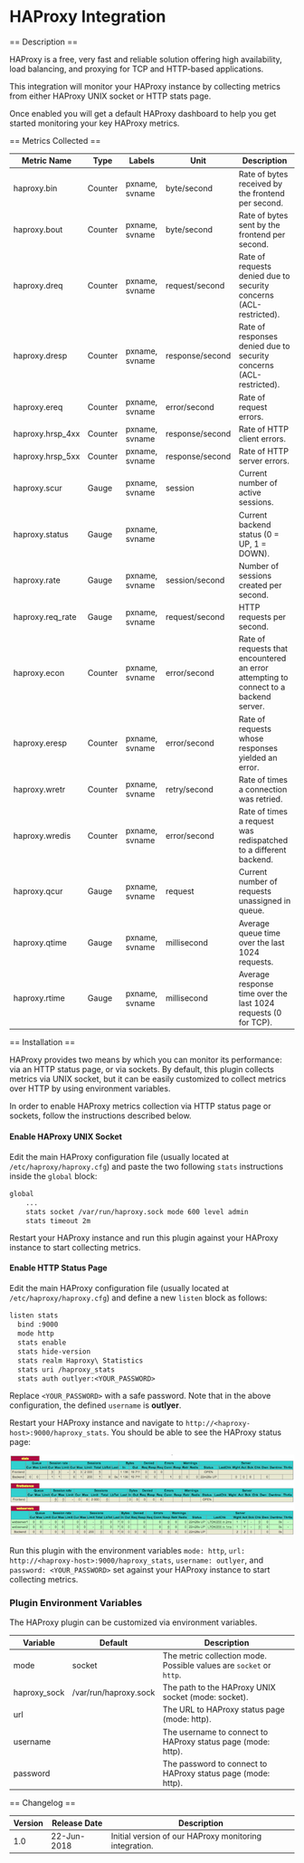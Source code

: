 HAProxy Integration
===================

== Description ==

HAProxy is a free, very fast and reliable solution offering high availability, load balancing, and proxying for TCP and HTTP-based applications.

This integration will monitor your HAProxy instance by collecting metrics from either HAProxy UNIX socket or HTTP stats page.

Once enabled you will get a default HAProxy dashboard to help you get started monitoring your key HAProxy metrics.

== Metrics Collected ==

|Metric Name     |Type   |Labels        |Unit           |Description                                                                          |
|----------------|-------|--------------|---------------|-------------------------------------------------------------------------------------|
|haproxy.bin     |Counter|pxname, svname|byte/second    |Rate of bytes received by the frontend per second.                                   |
|haproxy.bout    |Counter|pxname, svname|byte/second    |Rate of bytes sent by the frontend per second.                                       |
|haproxy.dreq    |Counter|pxname, svname|request/second |Rate of requests denied due to security concerns (ACL-restricted).                   |
|haproxy.dresp   |Counter|pxname, svname|response/second|Rate of responses denied due to security concerns (ACL-restricted).                  |
|haproxy.ereq    |Counter|pxname, svname|error/second   |Rate of request errors.                                                              |
|haproxy.hrsp_4xx|Counter|pxname, svname|response/second|Rate of HTTP client errors.                                                          |
|haproxy.hrsp_5xx|Counter|pxname, svname|response/second|Rate of HTTP server errors.                                                          |
|haproxy.scur    |Gauge  |pxname, svname|session        |Current number of active sessions.                                                   |
|haproxy.status  |Gauge  |pxname, svname|               |Current backend status (0 = UP, 1 = DOWN).                                           |
|haproxy.rate    |Gauge  |pxname, svname|session/second |Number of sessions created per second.                                               |
|haproxy.req_rate|Gauge  |pxname, svname|request/second |HTTP requests per second.                                                            |
|haproxy.econ    |Counter|pxname, svname|error/second   |Rate of requests that encountered an error attempting to connect to a backend server.|
|haproxy.eresp   |Counter|pxname, svname|error/second   |Rate of requests whose responses yielded an error.                                   |
|haproxy.wretr   |Counter|pxname, svname|retry/second   |Rate of times a connection was retried.                                              |
|haproxy.wredis  |Counter|pxname, svname|error/second   |Rate of times a request was redispatched to a different backend.                     |
|haproxy.qcur    |Gauge  |pxname, svname|request        |Current number of requests unassigned in queue.                                      |
|haproxy.qtime   |Gauge  |pxname, svname|millisecond    |Average queue time over the last 1024 requests.                                      |
|haproxy.rtime   |Gauge  |pxname, svname|millisecond    |Average response time over the last 1024 requests (0 for TCP).                       |

== Installation ==

HAProxy provides two means by which you can monitor its performance: via an HTTP status page, or via sockets. By default, this plugin collects metrics via UNIX socket, but it can be easily customized to collect metrics over HTTP by using environment variables.

In order to enable HAProxy metrics collection via HTTP status page or sockets, follow the instructions described below.

#### Enable HAProxy UNIX Socket

Edit the main HAProxy configuration file (usually located at `/etc/haproxy/haproxy.cfg`) and paste the two following `stats` instructions inside the `global` block:

```
global
    ...
    stats socket /var/run/haproxy.sock mode 600 level admin
    stats timeout 2m
```

Restart your HAProxy instance and run this plugin against your HAProxy instance to start collecting metrics.

#### Enable HTTP Status Page

Edit the main HAProxy configuration file (usually located at `/etc/haproxy/haproxy.cfg`) and define a new `listen` block as follows:

```
listen stats
  bind :9000
  mode http
  stats enable
  stats hide-version
  stats realm Haproxy\ Statistics
  stats uri /haproxy_stats
  stats auth outlyer:<YOUR_PASSWORD>
```

Replace `<YOUR_PASSWORD>` with a safe password. Note that in the above configuration, the defined `username` is **outlyer**. 

Restart your HAProxy instance and navigate to `http://<haproxy-host>:9000/haproxy_stats`. You should be able to see the HAProxy status page:

![HAProxy Status Page](resources/haproxy_status_page.png)

Run this plugin with the environment variables `mode: http`, `url: http://<haproxy-host>:9000/haproxy_stats`, `username: outlyer`, and `password: <YOUR_PASSWORD>` set against your HAProxy instance to start collecting metrics.

### Plugin Environment Variables

The HAProxy plugin can be customized via environment variables.

|Variable    |Default              |Description                                                        |
|------------|---------------------|-------------------------------------------------------------------|
|mode        |socket               |The metric collection mode. Possible values are `socket` or `http`.|
|haproxy_sock|/var/run/haproxy.sock|The path to the HAProxy UNIX socket (mode: socket).                |
|url         |                     |The URL to HAProxy status page (mode: http).                       |
|username    |                     |The username to connect to HAProxy status page (mode: http).       |
|password    |                     |The password to connect to HAProxy status page (mode: http).       |

== Changelog ==

|Version|Release Date|Description                                           |
|-------|------------|------------------------------------------------------|
|1.0    |22-Jun-2018 |Initial version of our HAProxy monitoring integration.|
